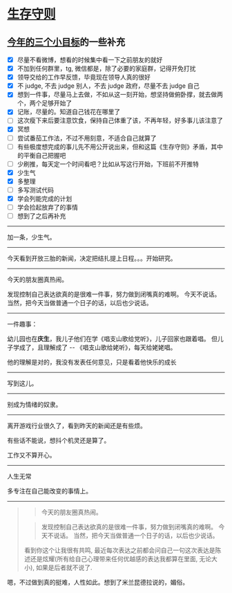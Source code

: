 # [生存守则](https://github.com/yihong0618/gitblog/issues/204)

## [今年的三个小目标](https://github.com/yihong0618/gitblog/issues/202)的一些补充
- [x] 尽量不看微博，想看的时候集中看一下之前朋友的就好
- [x] 不加到任何群里，tg, 微信都是，除了必要的家庭群，记得开免打扰
- [x] 领导交给的工作早反馈，毕竟现在领导人真的很好
- [x] 不 judge, 不去 judge 别人，不去 judge 政府，尽量不去 judge 自己
- [x] 想到一件事，尽量马上去做，不如从这一刻开始，想坚持做俯卧撑，就去做两个，两个足够开始了
- [x] 记账，尽量的。知道自己钱花在哪里了
- [ ] 这次瘦下来后要注意饮食，保持自己体重了该，不再年轻，好多事儿该注意了
- [x] 冥想
- [ ] 尝试番茄工作法，不过不用刻意，不适合自己就算了
- [ ] 有些极度想完成的事儿先不用公开说出来，但和这篇《生存守则》矛盾，其中的平衡自己把握吧
- [ ] 少刷推，每天定一个时间看吧？比如从写这行开始，下班前不开推特
- [x] 少生气
- [x] 多整理
- [ ] 多写测试代码
- [x] 学会列能完成的计划
- [ ] 学会捡起放弃了的事情
- [ ] 想到了之后再补充

---

加一条，少生气。

---

今天看到开放三胎的新闻，决定把结扎提上日程。。。开始研究。

---

今天的朋友圈真热闹。

发现控制自己表达欲真的是很难一件事，努力做到闭嘴真的难啊。
今天不说话。
当然，把今天当做普通一个日子的话，以后也少说话。

---

一件趣事：

幼儿园也在**庆生**，我儿子他们在学《唱支山歌给党听》，儿子回家也跟着唱。
但儿子学成了，且理解成了 -- 《唱支山歌给姥听》，每天给姥姥唱。

他的理解是对的，我没有发表任何意见，只是看着他快乐的成长

---

写到这儿。



---

别成为情绪的奴隶。

---

离开游戏行业很久了，看到昨天的新闻还是有些烦。

有些话不能说，想抖个机灵还是算了。

工作又不算开心。

---

人生无常

多专注在自己能改变的事情上。

---

> > 
> 
> > 
> 
> > 今天的朋友圈真热闹。
> 
> > 
> 
> > 发现控制自己表达欲真的是很难一件事，努力做到闭嘴真的难啊。 今天不说话。 当然，把今天当做普通一个日子的话，以后也少说话。
> 
> 
> 
> 看到你这个让我很有共鸣, 最近每次表达之前都会问自己一句这次表达是陈述还是炫耀(所有给自己心理带来任何优越感的表达我都算在里面, 无论大小), 如果是后者就不说了. 

嗯，不过做到真的挺难，人性如此。想到了米兰昆德拉说的，媚俗。